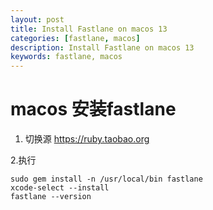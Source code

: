 ```yaml
---
layout: post
title: Install Fastlane on macos 13
categories: [fastlane, macos]
description: Install Fastlane on macos 13
keywords: fastlane, macos
---
```


# macos 安装fastlane

1. 切换源   https://ruby.taobao.org

2.执行

```
sudo gem install -n /usr/local/bin fastlane
xcode-select --install
fastlane --version

```